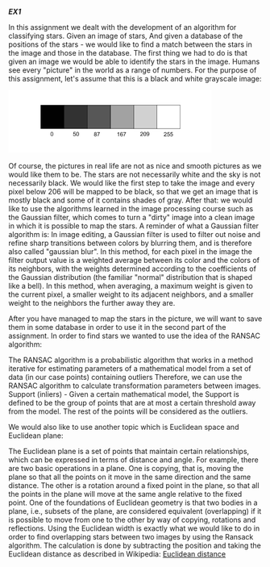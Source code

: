 ***EX1***

In this assignment we dealt with the development of an algorithm for classifying stars. Given an image of stars,
And given a database of the positions of the stars - we would like to find a match between the stars in the image and those in the database.
The first thing we had to do is that given an image we would be able to identify the stars in the image.
Humans see every "picture" in the world as a range of numbers.
For the purpose of this assignment, let's assume that this is a black and white grayscale image:

![enter image description here](https://raw.githubusercontent.com/liron-taub/star-tracker/main/%D7%90%D7%99%D7%9A%20%D7%91%D7%A0%D7%99%20%D7%90%D7%93%D7%9D%20%D7%A8%D7%95%D7%90%D7%99%D7%9D%20%D7%A6%D7%91%D7%A2%D7%99%D7%9D.png?token=GHSAT0AAAAAACBGP62SOINMQXYPUU5HFQWWZB6YKYQ)

Of course, the pictures in real life are not as nice and smooth pictures as we would like them to be.
The stars are not necessarily white and the sky is not necessarily black.
We would like the first step to take the image and every pixel below 206 will be mapped to be black, so that we get an image that is mostly black and some of it contains shades of gray.
After that: we would like to use the algorithms learned in the image processing course such as the Gaussian filter, which comes to turn a "dirty" image into a clean image in which it is possible to map the stars.
A reminder of what a Gaussian filter algorithm is:
In image editing, a Gaussian filter is used to filter out noise and refine sharp transitions between colors by blurring them, and is therefore also called "gaussian blur".
In this method, for each pixel in the image the filter output value is a weighted average between its color and the colors of its neighbors, with the weights determined according to the coefficients of the Gaussian distribution (the familiar "normal" distribution that is shaped like a bell). In this method, when averaging, a maximum weight is given to the current pixel, a smaller weight to its adjacent neighbors, and a smaller weight to the neighbors the further away they are.

After you have managed to map the stars in the picture, we will want to save them in some database in order to use it in the second part of the assignment.
In order to find stars we wanted to use the idea of the RANSAC algorithm:

The RANSAC algorithm is a probabilistic algorithm that works in a method
iterative for estimating parameters of a mathematical model from a set of data (in our case points)
containing outliers Therefore, we can use the RANSAC algorithm to calculate transformation parameters between images.
Support (inliers) - Given a certain mathematical model, the Support is defined to be the group of points that are at most a certain threshold away from the model. The rest of the points will be considered as the outliers.

We would also like to use another topic which is Euclidean space and Euclidean plane:

The Euclidean plane is a set of points that maintain certain relationships, which can be expressed in terms of distance and angle. For example, there are two basic operations in a plane. One is copying, that is, moving the plane so that all the points on it move in the same direction and the same distance. The other is a rotation around a fixed point in the plane, so that all the points in the plane will move at the same angle relative to the fixed point. One of the foundations of Euclidean geometry is that two bodies in a plane, i.e., subsets of the plane, are considered equivalent (overlapping) if it is possible to move from one to the other by way of copying, rotations and reflections.
Using the Euclidean width is exactly what we would like to do in order to find overlapping stars between two images by using the Ransack algorithm.
The calculation is done by subtracting the position and taking the Euclidean distance as described in Wikipedia:
[Euclidean distance](https://he.wikipedia.org/wiki/%D7%9E%D7%A8%D7%97%D7%91_%D7%90%D7%95%D7%A7%D7%9C%D7%99%D7%93%D7%99)


